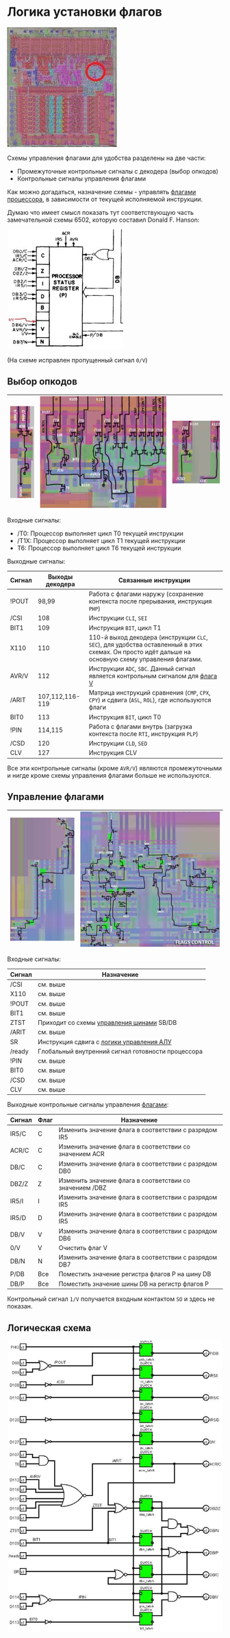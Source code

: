 # Логика установки флагов

![6502_locator_flags_control](/BreakingNESWiki/imgstore/6502/6502_locator_flags_control.jpg)

Схемы управления флагами для удобства разделены на две части:
- Промежуточные контрольные сигналы с декодера (выбор опкодов)
- Контрольные сигналы управления флагами

Как можно догадаться, назначение схемы - управлять [флагами процессора](flags.md), в зависимости от текущей исполняемой инструкции.

Думаю что имеет смысл показать тут соответствующую часть замечательной схемы 6502, которую составил Donald F. Hanson:

![flags_control_hanson](/BreakingNESWiki/imgstore/flags_control_hanson.jpg)

(На схеме исправлен пропущенный сигнал `0/V`)

## Выбор опкодов

|![flags_control_tran1](/BreakingNESWiki/imgstore/flags_control_tran1.jpg)|![flags_control_tran2](/BreakingNESWiki/imgstore/flags_control_tran2.jpg)|![flags_control_tran3](/BreakingNESWiki/imgstore/flags_control_tran3.jpg)|
|---|---|---|

Входные сигналы:

- /T0: Процессор выполняет цикл T0 текущей инструкции
- /T1X: Процессор выполняет цикл T1 текущей инструкции
- T6: Процессор выполняет цикл T6 текущей инструкции

Выходные сигналы:

|Сигнал|Выходы декодера|Связанные инструкции|
|---|---|---|
|!POUT|98,99|Работа с флагами наружу (сохранение контекста после прерывания, инструкция `PHP`)|
|/CSI|108|Инструкции `CLI`, `SEI`|
|BIT1|109|Инструкция `BIT`, цикл T1|
|X110|110|110-й выход декодера (инструкции `CLC`, `SEC`), для удобства оставленный в этих схемах. Он просто идёт дальше на основную схему управления флагами.|
|AVR/V|112|Инструкции `ADC`, `SBC`. Данный сигнал является контрольным сигналом для [флага V](flags.md)|
|/ARIT|107,112,116-119|Матрица инструкций сравнения (`CMP`, `CPX`, `CPY`) и сдвига (`ASL`, `ROL`), где используются флаги|
|BIT0|113|Инструкция `BIT`, цикл T0|
|!PIN|114,115|Работа с флагами внутрь (загрузка контекста после `RTI`, инструкция `PLP`)|
|/CSD|120|Инструкции `CLD`, `SED`|
|CLV|127|Инструкция CLV|

Все эти контрольные сигналы (кроме `AVR/V`) являются промежуточными и нигде кроме схемы управления флагами больше не используются.

## Управление флагами

|![flags_control_tran1](/BreakingNESWiki/imgstore/flags_control_tran4.jpg)|![flags_control_tran1](/BreakingNESWiki/imgstore/flags_control_tran5.jpg)|
|---|---|

Входные сигналы:

|Сигнал|Назначение|
|---|---|
|/CSI|см. выше|
|X110|см. выше|
|!POUT|см. выше|
|BIT1|см. выше|
|ZTST|Приходит со схемы [управления шинами](bus_control.md) SB/DB|
|/ARIT|см. выше|
|SR|Инструкция сдвига с [логики управления АЛУ](alu_control.md)|
|/ready|Глобальный внутренний сигнал готовности процессора|
|!PIN|см. выше|
|BIT0|см. выше|
|/CSD|см. выше|
|CLV|см. выше|

Выходные контрольные сигналы управления [флагами](flags.md):

|Сигнал|Флаг|Назначение|
|---|---|---|
|IR5/C|C|Изменить значение флага в соответствии с разрядом IR5|
|ACR/C|C|Изменить значение флага в соответствии со значением ACR|
|DB/C|C|Изменить значение флага в соответствии с разрядом DB0|
|DBZ/Z|Z|Изменить значение флага в соответствии со значением /DBZ|
|IR5/I|I|Изменить значение флага в соответствии с разрядом IR5|
|IR5/D|D|Изменить значение флага в соответствии с разрядом IR5|
|DB/V|V|Изменить значение флага в соответствии с разрядом DB6|
|0/V|V|Очистить флаг V|
|DB/N|N|Изменить значение флага в соответствии с разрядом DB7|
|P/DB|Все|Поместить значение регистра флагов P на шину DB|
|DB/P|Все|Поместить значение шины DB на регистр флагов P|

Контрольный сигнал `1/V` получается входным контактом `SO` и здесь не показан.

## Логическая схема

![flags_control_logisim](/BreakingNESWiki/imgstore/logisim/flags_control_logisim.jpg)
